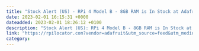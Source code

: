 ```yaml
---
title: "Stock Alert (US) - RPi 4 Model B - 8GB RAM is In Stock at Adafruit 99 units in stock."
date: 2023-02-01 16:15:31 +0000
dateadded: 2023-02-01 18:26:12 +0100
description: "Stock Alert (US): RPi 4 Model B - 8GB RAM is In Stock at Adafruit 99 units in stock."
link: "https://rpilocator.com?vendor=adafruit&utm_source=feed&utm_medium=rss"
category:
---
```

